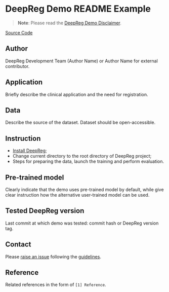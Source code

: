# DeepReg Demo README Example

> **Note**: Please read the
> [DeepReg Demo Disclaimer](introduction.html#demo-disclaimer).

[Source Code](https://github.com/DeepRegNet/DeepReg/tree/master/demos/)

## Author

DeepReg Development Team (Author Name) or Author Name for external contributor.

## Application

Briefly describe the clinical application and the need for registration.

## Data

Describe the source of the dataset. Dataset should be open-accessible.

## Instruction

- [Install DeepReg](../getting_started/install.html);
- Change current directory to the root directory of DeepReg project;
- Steps for preparing the data, launch the training and perform evaluation.

## Pre-trained model

Clearly indicate that the demo uses pre-trained model by default, while give clear
instruction how the alternative user-trained model can be used.

## Tested DeepReg version

Last commit at which demo was tested: commit hash or DeepReg version tag.

## Contact

Please [raise an issue](https://github.com/DeepRegNet/DeepReg/issues/new) following the
[guidelines](../contributing/issue.html).

## Reference

Related references in the form of `[1] Reference`.
